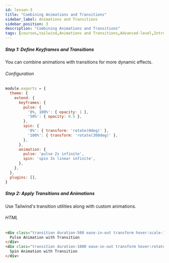 ```yaml
---
id: lesson-3
title: "Combining Animations and Transitions"
sidebar_label: Animations and Transitions
sidebar_position: 3
description: "Combining Animations and Transitions"
tags: [courses,tailwind,Animations and Transitions,Advanced-level,Introduction]
--- 
```



##### Step 1: Define Keyframes and Transitions
You can combine animations with transitions for more dynamic effects.

###### Configuration
```javascript
module.exports = {
  theme: {
    extend: {
      keyframes: {
        pulse: {
          '0%, 100%': { opacity: 1 },
          '50%': { opacity: 0.5 },
        },
        spin: {
          '0%': { transform: 'rotate(0deg)' },
          '100%': { transform: 'rotate(360deg)' },
        },
      },
      animation: {
        pulse: 'pulse 2s infinite',
        spin: 'spin 3s linear infinite',
      },
    },
  },
  plugins: [],
}
```

##### Step 2: Apply Transitions and Animations
Use Tailwind's transition utilities along with custom animations.

###### HTML
```html
<div class="transition duration-500 ease-in-out transform hover:scale-110 animate-pulse bg-purple-500 text-white p-4 rounded-md">
  Pulse Animation with Transition
</div>
<div class="transition duration-1000 ease-in-out transform hover:rotate-45 animate-spin bg-orange-500 text-white p-4 rounded-md mt-4">
  Spin Animation with Transition
</div>
``` 